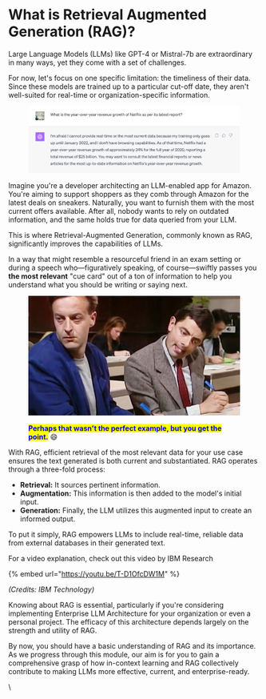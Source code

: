# What is Retrieval Augmented Generation (RAG)?

Large Language Models (LLMs) like GPT-4 or Mistral-7b are extraordinary in many ways, yet they come with a set of challenges.&#x20;

For now, let's focus on one specific limitation: the timeliness of their data. Since these models are trained up to a particular cut-off date, they aren't well-suited for real-time or organization-specific information.

<figure><img src="../.gitbook/assets/chatgpt outdated.png" alt=""><figcaption></figcaption></figure>

Imagine you're a developer architecting an LLM-enabled app for Amazon. You're aiming to support shoppers as they comb through Amazon for the latest deals on sneakers. Naturally, you want to furnish them with the most current offers available. After all, nobody wants to rely on outdated information, and the same holds true for data queried from your LLM.

This is where Retrieval-Augmented Generation, commonly known as RAG, significantly improves the capabilities of LLMs.&#x20;

In a way that might resemble a resourceful friend in an exam setting or during a speech who—figuratively speaking, of course—swiftly passes you **the most relevant** "cue card" out of a ton of information to help you understand what you should be writing or saying next.&#x20;

<figure><img src="../.gitbook/assets/maxresdefault-min.jpeg" alt=""><figcaption><p><mark style="color:blue;"><strong>Perhaps that wasn't the perfect example, but you get the point.</strong></mark> <span data-gb-custom-inline data-tag="emoji" data-code="1f604">😄</span></p></figcaption></figure>

With RAG, efficient retrieval of the most relevant data for your use case ensures the text generated is both current and substantiated. RAG operates through a three-fold process:

* **Retrieval:** It sources pertinent information.&#x20;
* **Augmentation:** This information is then added to the model's initial input.&#x20;
* **Generation:** Finally, the LLM utilizes this augmented input to create an informed output.&#x20;

To put it simply, RAG empowers LLMs to include real-time, reliable data from external databases in their generated text.&#x20;

For a video explanation, check out this video by IBM Research

{% embed url="https://youtu.be/T-D1OfcDW1M" %}

_(Credits: IBM Technology)_

Knowing about RAG is essential, particularly if you're considering implementing Enterprise LLM Architecture for your organization or even a personal project. The efficacy of this architecture depends largely on the strength and utility of RAG.&#x20;

By now, you should have a basic understanding of RAG and its importance. As we progress through this module, our aim is for you to gain a comprehensive grasp of how in-context learning and RAG collectively contribute to making LLMs more effective, current, and enterprise-ready.

\
